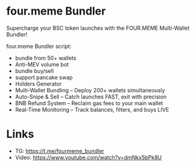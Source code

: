 # four.meme Bundler
Supercharge your BSC token launches with the FOUR.MEME Multi-Wallet Bundler!

four.meme Bundler script:
- bundle from 50+ wallets
- Anti-MEV volume bot
- bundle buy/sell
- support pancake swap
- Holders Generator
- Multi-Wallet Bundling – Deploy 200+ wallets simultaneously
- Auto-Snipe & Sell – Catch launches FAST, exit with precision
- BNB Refund System – Reclaim gas fees to your main wallet
- Real-Time Monitoring – Track balances, filters, and buys LIVE

# Links
- TG: https://t.me/fourmeme_bundler
- Video: https://www.youtube.com/watch?v=dmNkx5bPk8U
